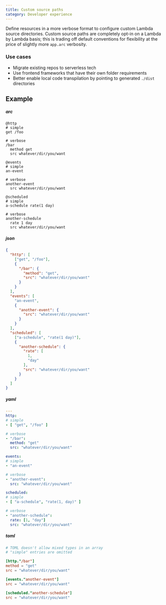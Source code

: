 ```yaml
---
title: Custom source paths
category: Developer experience
---
```


Define resources in a more verbose format to configure custom Lambda source directories. Custom source paths are completely opt-in on a Lambda by Lambda basis; this is trading off default conventions for flexibility at the price of slightly more `app.arc` verbosity.

### Use cases

- Migrate existing repos to serverless tech
- Use frontend frameworks that have their own folder requirements
- Better enable local code transpilation by pointing to generated `./dist` directories

## Example

<arc-viewer default-tab=arc>
<div slot=contents class=bg-g4>

<arc-tab label=arc>
<h5>arc</h5>
<div slot=content>

```arc
@http
# simple
get /foo

# verbose
/bar
  method get
  src whatever/dir/you/want

@events
# simple
an-event

# verbose
another-event
  src whatever/dir/you/want

@scheduled
# simple
a-schedule rate(1 day)

# verbose
another-schedule
  rate 1 day
  src whatever/dir/you/want
```
</div>
</arc-tab>

<arc-tab label=json>
<h5>json</h5>
<div slot=content>

```json
{
  "http": [
    ["get", "/foo"],
    {
      "/bar": {
        "method": "get",
        "src": "whatever/dir/you/want"
      }
    }
  ],
  "events": [
    "an-event",
    {
      "another-event": {
        "src": "whatever/dir/you/want"
      }
    }
  ],
  "scheduled": [
    ["a-schedule", "rate(1 day)"],
    {
      "another-schedule": {
        "rate": [
          1,
          "day"
        ],
        "src": "whatever/dir/you/want"
      }
    }
  ]
}
```
</div>
</arc-tab>

<arc-tab label=yaml>
<h5>yaml</h5>
<div slot=content>

```yaml
---
http:
# simple
- [ "get", "/foo" ]

# verbose
- "/bar":
  method: "get"
  src: "whatever/dir/you/want"

events:
# simple
- "an-event"

# verbose
- "another-event":
  src: "whatever/dir/you/want"

scheduled:
# simple
- [ "a-schedule", "rate(1, day)" ]

# verbose
- "another-schedule":
  rate: [1, "day"]
  src: "whatever/dir/you/want"
```
</div>
</arc-tab>

<arc-tab label=toml>
<h5>toml</h5>
<div slot=content>

```toml
# TOML doesn't allow mixed types in an array
# "simple" entries are omitted

[http."/bar"]
method = "get"
src = "whatever/dir/you/want"

[events."another-event"]
src = "whatever/dir/you/want"

[scheduled."another-schedule"]
src = "whatever/dir/you/want"
```
</div>
</arc-tab>

</div>
</arc-viewer>
